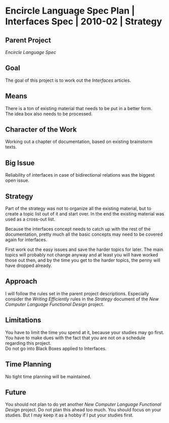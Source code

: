 ﻿Encircle Language Spec Plan | Interfaces Spec | 2010-02 | Strategy
==================================================================


Parent Project
---------------

*Encircle Language Spec*


Goal
----

The goal of this project is to work out the *Interfaces* articles.


Means
-----

There is a ton of existing material that needs to be put in a better form.  
The idea box also needs to be processed.


Character of the Work
---------------------

Working out a chapter of documentation, based on existing brainstorm texts.


Big Issue
---------

Reliability of interfaces in case of bidirectional relations was the biggest open issue.


Strategy
--------

Part of the strategy was not to organize all the existing material, but to create a topic list out of it and start over. In the end the existing material was used as a cross-out list.

Because the interfaces concept needs to catch up with the rest of the documentation, pretty much all the basic concepts may need to be covered again for interfaces.

First work out the easy issues and save the harder topics for later. The main topics will probably not change anyway and at least you will have worked those out then, and by the time you get to the harder topics, the penny will have dropped already.


Approach
--------

I will follow the rules set in the parent project descriptions. Especially consider the *Writing Efficiently* rules in the *Strategy* document of the *New Computer Language Functional Design* project.


Limitations
-----------

You have to limit the time you spend at it, because your studies may go first.  
You have to make dues with the fact that you are not on a schedule regarding this project.  
Do not go into Black Boxes applied to Interfaces.


Time Planning
-------------

No tight time planning will be maintained.


Future
-------

You should not plan to do yet another *New Computer Language Functional Design* project. Do not plan this ahead too much. You should focus on your studies. But I may keep it as a hobby if I put your studies first.